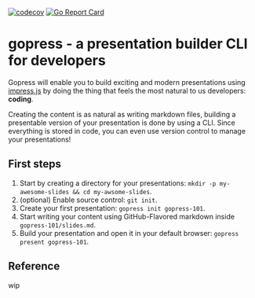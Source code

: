[![codecov](https://codecov.io/gh/schaermu/gopress/branch/main/graph/badge.svg?token=P83Z3KCN0T)](https://codecov.io/gh/schaermu/gopress)
[![Go Report Card](https://goreportcard.com/badge/github.com/schaermu/gopress)](https://goreportcard.com/report/github.com/schaermu/gopress)

# gopress - a presentation builder CLI for developers

Gopress will enable you to build exciting and modern presentations using [impress.js](https://github.com/impress/impress.js) by doing the thing that feels the most natural to us developers: **coding**.

Creating the content is as natural as writing markdown files, building a presentable version of your presentation is done by using a CLI.
Since everything is stored in code, you can even use version control to manage your presentations!

## First steps
1. Start by creating a directory for your presentations: `mkdir -p my-awesome-slides && cd my-awsome-slides`.
2. (optional) Enable source control: `git init`.
3. Create your first presentation: `gopress init gopress-101`.
4. Start writing your content using GitHub-Flavored markdown inside `gopress-101/slides.md`.
5. Build your presentation and open it in your default browser: `gopress present gopress-101`.

## Reference
wip
